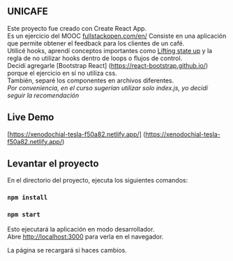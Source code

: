 ## UNICAFE  
  
Este proyecto fue creado con Create React App.  
Es un ejercicio del MOOC [fullstackopen.com/en/](fullstackopen.com/en/)
Consiste en una aplicación que permite obtener el feedback para los clientes de un café.  
Utilicé hooks, aprendí conceptos importantes como [Lifting state up](https://reactjs.org/docs/lifting-state-up.html)
y la regla de no utilizar hooks dentro de loops o flujos de control.  
Decidí agregarle [Bootstrap React] (https://react-bootstrap.github.io/) porque el ejercicio en sí no utiliza css.  
También, separé los componentes en archivos diferentes.  
*Por conveniencia, en el curso sugerían utilizar solo index.js, yo decidí seguir la recomendación*  


## Live Demo
[https://xenodochial-tesla-f50a82.netlify.app/] (https://xenodochial-tesla-f50a82.netlify.app/)
## Levantar el proyecto

En el directorio del proyecto,  ejecuta los siguientes comandos:
### `npm install`  
### `npm start`

Esto ejecutará la aplicación en modo desarrollador.<br />
Abre [http://localhost:3000](http://localhost:3000) para verla en el navegador.

La página se recargará si haces cambios.<br />

